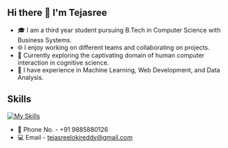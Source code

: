 ## Hi there 👋 I'm Tejasree

- 🎓 I am a third year student pursuing B.Tech in Computer Science with Business Systems.
- 🌐 I enjoy working on different teams and collaborating on projects.
- 🚀 Currently exploring the captivating domain of human computer interaction in cognitive science.
- 🤖 I have experience in Machine Learning, Web Development, and Data Analysis.

## Skills
[![My Skills](https://skillicons.dev/icons?i=py,c,java,rust,r,sklearn,html,css,tailwind,react,nodejs,express,flask,mysql,mongodb,linux,git,figma,latex,&theme=light)](https://skillicons.dev)
- 📱 Phone No. - +91 9885880126
- 💻 Email - tejasreelokireddy@gmail.com
